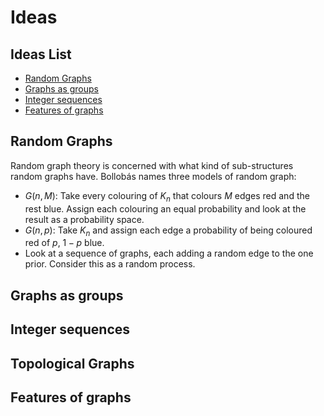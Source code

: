 # Ideas

## Ideas List

+ [Random Graphs](#random-graphs)
+ [Graphs as groups](#graphs-as-groups)
+ [Integer sequences](#integer-sequences)
+ [Features of graphs](#features-of-graphs)

## Random Graphs

Random graph theory is concerned with what kind of sub-structures random graphs have.
Bollobás names three models of random graph:

+ $G(n,M)$: Take every colouring of $K_n$ that colours $M$ edges red and the rest
blue.
Assign each colouring an equal probability and look at the result as a probability
space.
+ $G(n,p)$: Take $K_n$ and assign each edge a probability of being coloured red
of $p$, $1-p$ blue.
+ Look at a sequence of graphs, each adding a random edge to the one prior.
Consider this as a random process.

## Graphs as groups

## Integer sequences

## Topological Graphs

## Features of graphs
